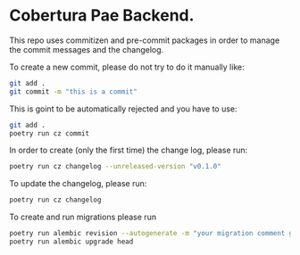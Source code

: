 # Cobertura Pae Backend.

This repo uses commitizen and pre-commit packages in order to manage the commit messages and the changelog.

To create a new commit, please do not try to do it manually like:

```bash
git add .
git commit -m "this is a commit"
```

This is goint to be automatically rejected and you have to use:

```bash
git add .
poetry run cz commit
```

In order to create (only the first time) the change log, please run:

```bash
poetry run cz changelog --unreleased-version "v0.1.0"
```

To update the changelog, please run:

```bash
poetry run cz changelog
```

To create and run migrations please run
```bash
poetry run alembic revision --autogenerate -m "your migration comment goes here"
poetry run alembic upgrade head
```

